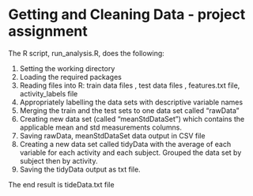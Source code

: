# Getting and Cleaning Data - project assignment 

The R script, run_analysis.R, does the following:
1. Setting the working directory
2. Loading the required packages
3. Reading files into R: train  data files , test data files , features.txt file, activity_labels file 
4. Appropriately labelling the data sets with descriptive variable names
5. Merging the train and the test sets to one data set called “rawData”
6. Creating new data set (called “meanStdDataSet”) which contains the applicable mean and std measurements columns. 
7. Saving rawData, meanStdDataSet data output in CSV file
8. Creating a new data set called tidyData with the average of each variable for each activity and each subject. Grouped the data set by      subject then by activity.
9. Saving the tidyData output as txt file.

The end result is tideData.txt file

